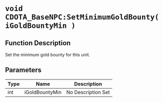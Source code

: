 # `void CDOTA_BaseNPC:SetMinimumGoldBounty(iGoldBountyMin )`
## Function Description
Set the minimum gold bounty for this unit.
## Parameters
Type|Name|Description
--|--|--
int|iGoldBountyMin|No Description Set
